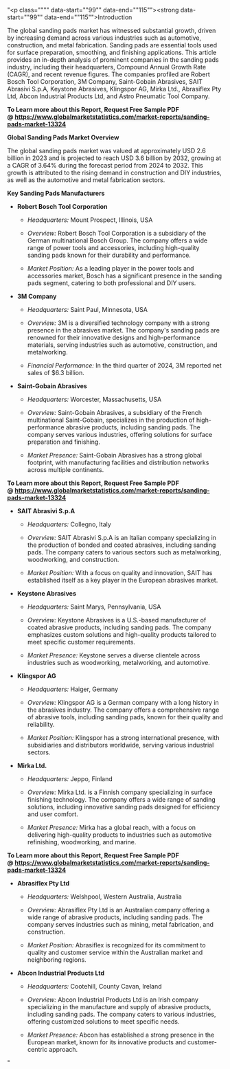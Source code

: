 "<p class="""" data-start=""99"" data-end=""115""><strong data-start=""99"" data-end=""115"">Introduction</strong></p>
<p class="""" data-start=""117"" data-end=""312""><span class=""relative -mx-px my-[-0.2rem] rounded-sm px-px py-[0.2rem]"">The global sanding pads market has witnessed substantial growth, driven by increasing demand across various industries such as automotive, construction, and metal fabrication.</span> <span class=""relative -mx-px my-[-0.2rem] rounded-sm px-px py-[0.2rem]"">Sanding pads are essential tools used for surface preparation, smoothing, and finishing applications.</span> <span class=""relative -mx-px my-[-0.2rem] rounded-sm px-px py-[0.2rem]"">This article provides an in-depth analysis of prominent companies in the sanding pads industry, including their headquarters, Compound Annual Growth Rate (CAGR), and recent revenue figures.</span> <span class=""relative -mx-px my-[-0.2rem] rounded-sm px-px py-[0.2rem]"">The companies profiled are Robert Bosch Tool Corporation, 3M Company, Saint-Gobain Abrasives, SAIT Abrasivi S.p.A, Keystone Abrasives, Klingspor AG, Mirka Ltd., Abrasiflex Pty Ltd, Abcon Industrial Products Ltd, and Astro Pneumatic Tool Company.</span></p>
<p class="""" data-start=""117"" data-end=""312""><strong>To Learn more about this Report, Request Free Sample PDF @&nbsp;<a href=""https://www.globalmarketstatistics.com/market-reports/sanding-pads-market-13324"">https://www.globalmarketstatistics.com/market-reports/sanding-pads-market-13324</a></strong></p>
<p class="""" data-start=""314"" data-end=""353""><strong data-start=""314"" data-end=""353"">Global Sanding Pads Market Overview</strong></p>
<p class="""" data-start=""355"" data-end=""514""><span class=""relative -mx-px my-[-0.2rem] rounded-sm px-px py-[0.2rem]"">The global sanding pads market was valued at approximately USD 2.6 billion in 2023 and is projected to reach USD 3.6 billion by 2032, growing at a CAGR of 3.64% during the forecast period from 2024 to 2032.</span> <span class=""relative -mx-px my-[-0.2rem] rounded-sm px-px py-[0.2rem]"">This growth is attributed to the rising demand in construction and DIY industries, as well as the automotive and metal fabrication sectors.</span></p>
<p class="""" data-start=""516"" data-end=""550""><strong data-start=""516"" data-end=""550"">Key Sanding Pads Manufacturers</strong></p>
<ul data-start=""552"" data-end=""4149"">
<li class="""" data-start=""552"" data-end=""951"">
<p class="""" data-start=""555"" data-end=""588""><strong data-start=""555"" data-end=""588"">Robert Bosch Tool Corporation</strong></p>
<ul data-start=""593"" data-end=""951"">
<li class="""" data-start=""593"" data-end=""696"">
<p class="""" data-start=""595"" data-end=""696""><em data-start=""595"" data-end=""610"">Headquarters:</em> <span class=""relative -mx-px my-[-0.2rem] rounded-sm px-px py-[0.2rem]"">Mount Prospect, Illinois, USA</span></p>
</li>
<li class="""" data-start=""701"" data-end=""840"">
<p class="""" data-start=""703"" data-end=""840""><em data-start=""703"" data-end=""714"">Overview:</em> <span class=""relative -mx-px my-[-0.2rem] rounded-sm px-px py-[0.2rem]"">Robert Bosch Tool Corporation is a subsidiary of the German multinational Bosch Group.</span> <span class=""relative -mx-px my-[-0.2rem] rounded-sm px-px py-[0.2rem]"">The company offers a wide range of power tools and accessories, including high-quality sanding pads known for their durability and performance.</span></p>
</li>
<li class="""" data-start=""845"" data-end=""951"">
<p class="""" data-start=""847"" data-end=""951""><em data-start=""847"" data-end=""865"">Market Position:</em> <span class=""relative -mx-px my-[-0.2rem] rounded-sm px-px py-[0.2rem]"">As a leading player in the power tools and accessories market, Bosch has a significant presence in the sanding pads segment, catering to both professional and DIY users.</span></p>
</li>
</ul>
</li>
<li class="""" data-start=""953"" data-end=""1379"">
<p class="""" data-start=""956"" data-end=""970""><strong data-start=""956"" data-end=""970"">3M Company</strong></p>
<ul data-start=""975"" data-end=""1379"">
<li class="""" data-start=""975"" data-end=""1078"">
<p class="""" data-start=""977"" data-end=""1078""><em data-start=""977"" data-end=""992"">Headquarters:</em> <span class=""relative -mx-px my-[-0.2rem] rounded-sm px-px py-[0.2rem]"">Saint Paul, Minnesota, USA</span></p>
</li>
<li class="""" data-start=""1083"" data-end=""1222"">
<p class="""" data-start=""1085"" data-end=""1222""><em data-start=""1085"" data-end=""1096"">Overview:</em> <span class=""relative -mx-px my-[-0.2rem] rounded-sm px-px py-[0.2rem]"">3M is a diversified technology company with a strong presence in the abrasives market.</span> <span class=""relative -mx-px my-[-0.2rem] rounded-sm px-px py-[0.2rem]"">The company's sanding pads are renowned for their innovative designs and high-performance materials, serving industries such as automotive, construction, and metalworking.</span></p>
</li>
<li class="""" data-start=""1227"" data-end=""1379"">
<p class="""" data-start=""1229"" data-end=""1379""><em data-start=""1229"" data-end=""1253"">Financial Performance:</em> <span class=""relative -mx-px my-[-0.2rem] rounded-sm px-px py-[0.2rem]"">In the third quarter of 2024, 3M reported net sales of $6.3 billion.</span></p>
</li>
</ul>
</li>
<li class="""" data-start=""1381"" data-end=""1773"">
<p class="""" data-start=""1384"" data-end=""1410""><strong data-start=""1384"" data-end=""1410"">Saint-Gobain Abrasives</strong></p>
<ul data-start=""1415"" data-end=""1773"">
<li class="""" data-start=""1415"" data-end=""1518"">
<p class="""" data-start=""1417"" data-end=""1518""><em data-start=""1417"" data-end=""1432"">Headquarters:</em> <span class=""relative -mx-px my-[-0.2rem] rounded-sm px-px py-[0.2rem]"">Worcester, Massachusetts, USA</span></p>
</li>
<li class="""" data-start=""1523"" data-end=""1662"">
<p class="""" data-start=""1525"" data-end=""1662""><em data-start=""1525"" data-end=""1536"">Overview:</em> <span class=""relative -mx-px my-[-0.2rem] rounded-sm px-px py-[0.2rem]"">Saint-Gobain Abrasives, a subsidiary of the French multinational Saint-Gobain, specializes in the production of high-performance abrasive products, including sanding pads.</span> <span class=""relative -mx-px my-[-0.2rem] rounded-sm px-px py-[0.2rem]"">The company serves various industries, offering solutions for surface preparation and finishing.</span></p>
</li>
<li class="""" data-start=""1667"" data-end=""1773"">
<p class="""" data-start=""1669"" data-end=""1773""><em data-start=""1669"" data-end=""1687"">Market Presence:</em> <span class=""relative -mx-px my-[-0.2rem] rounded-sm px-px py-[0.2rem]"">Saint-Gobain Abrasives has a strong global footprint, with manufacturing facilities and distribution networks across multiple continents.</span></p>
</li>
</ul>
</li>
</ul>
<p><span class=""relative -mx-px my-[-0.2rem] rounded-sm px-px py-[0.2rem]""><strong>To Learn more about this Report, Request Free Sample PDF @&nbsp;<a href=""https://www.globalmarketstatistics.com/market-reports/sanding-pads-market-13324"">https://www.globalmarketstatistics.com/market-reports/sanding-pads-market-13324</a></strong></span></p>
<ul data-start=""552"" data-end=""4149"">
<li class="""" data-start=""1775"" data-end=""2164"">
<p class="""" data-start=""1778"" data-end=""1801""><strong data-start=""1778"" data-end=""1801"">SAIT Abrasivi S.p.A</strong></p>
<ul data-start=""1806"" data-end=""2164"">
<li class="""" data-start=""1806"" data-end=""1909"">
<p class="""" data-start=""1808"" data-end=""1909""><em data-start=""1808"" data-end=""1823"">Headquarters:</em> <span class=""relative -mx-px my-[-0.2rem] rounded-sm px-px py-[0.2rem]"">Collegno, Italy</span></p>
</li>
<li class="""" data-start=""1914"" data-end=""2053"">
<p class="""" data-start=""1916"" data-end=""2053""><em data-start=""1916"" data-end=""1927"">Overview:</em> <span class=""relative -mx-px my-[-0.2rem] rounded-sm px-px py-[0.2rem]"">SAIT Abrasivi S.p.A is an Italian company specializing in the production of bonded and coated abrasives, including sanding pads.</span> <span class=""relative -mx-px my-[-0.2rem] rounded-sm px-px py-[0.2rem]"">The company caters to various sectors such as metalworking, woodworking, and construction.</span></p>
</li>
<li class="""" data-start=""2058"" data-end=""2164"">
<p class="""" data-start=""2060"" data-end=""2164""><em data-start=""2060"" data-end=""2078"">Market Position:</em> <span class=""relative -mx-px my-[-0.2rem] rounded-sm px-px py-[0.2rem]"">With a focus on quality and innovation, SAIT has established itself as a key player in the European abrasives market.</span></p>
</li>
</ul>
</li>
<li class="""" data-start=""2166"" data-end=""2554"">
<p class="""" data-start=""2169"" data-end=""2191""><strong data-start=""2169"" data-end=""2191"">Keystone Abrasives</strong></p>
<ul data-start=""2196"" data-end=""2554"">
<li class="""" data-start=""2196"" data-end=""2299"">
<p class="""" data-start=""2198"" data-end=""2299""><em data-start=""2198"" data-end=""2213"">Headquarters:</em> <span class=""relative -mx-px my-[-0.2rem] rounded-sm px-px py-[0.2rem]"">Saint Marys, Pennsylvania, USA</span></p>
</li>
<li class="""" data-start=""2304"" data-end=""2443"">
<p class="""" data-start=""2306"" data-end=""2443""><em data-start=""2306"" data-end=""2317"">Overview:</em> <span class=""relative -mx-px my-[-0.2rem] rounded-sm px-px py-[0.2rem]"">Keystone Abrasives is a U.S.-based manufacturer of coated abrasive products, including sanding pads.</span> <span class=""relative -mx-px my-[-0.2rem] rounded-sm px-px py-[0.2rem]"">The company emphasizes custom solutions and high-quality products tailored to meet specific customer requirements.</span></p>
</li>
<li class="""" data-start=""2448"" data-end=""2554"">
<p class="""" data-start=""2450"" data-end=""2554""><em data-start=""2450"" data-end=""2468"">Market Presence:</em> <span class=""relative -mx-px my-[-0.2rem] rounded-sm px-px py-[0.2rem]"">Keystone serves a diverse clientele across industries such as woodworking, metalworking, and automotive.</span></p>
</li>
</ul>
</li>
<li class="""" data-start=""2556"" data-end=""2938"">
<p class="""" data-start=""2559"" data-end=""2575""><strong data-start=""2559"" data-end=""2575"">Klingspor AG</strong></p>
<ul data-start=""2580"" data-end=""2938"">
<li class="""" data-start=""2580"" data-end=""2683"">
<p class="""" data-start=""2582"" data-end=""2683""><em data-start=""2582"" data-end=""2597"">Headquarters:</em> <span class=""relative -mx-px my-[-0.2rem] rounded-sm px-px py-[0.2rem]"">Haiger, Germany</span></p>
</li>
<li class="""" data-start=""2688"" data-end=""2827"">
<p class="""" data-start=""2690"" data-end=""2827""><em data-start=""2690"" data-end=""2701"">Overview:</em> <span class=""relative -mx-px my-[-0.2rem] rounded-sm px-px py-[0.2rem]"">Klingspor AG is a German company with a long history in the abrasives industry.</span> <span class=""relative -mx-px my-[-0.2rem] rounded-sm px-px py-[0.2rem]"">The company offers a comprehensive range of abrasive tools, including sanding pads, known for their quality and reliability.</span></p>
</li>
<li class="""" data-start=""2832"" data-end=""2938"">
<p class="""" data-start=""2834"" data-end=""2938""><em data-start=""2834"" data-end=""2852"">Market Position:</em> <span class=""relative -mx-px my-[-0.2rem] rounded-sm px-px py-[0.2rem]"">Klingspor has a strong international presence, with subsidiaries and distributors worldwide, serving various industrial sectors.</span></p>
</li>
</ul>
</li>
<li class="""" data-start=""2940"" data-end=""3320"">
<p class="""" data-start=""2943"" data-end=""2957""><strong data-start=""2943"" data-end=""2957"">Mirka Ltd.</strong></p>
<ul data-start=""2962"" data-end=""3320"">
<li class="""" data-start=""2962"" data-end=""3065"">
<p class="""" data-start=""2964"" data-end=""3065""><em data-start=""2964"" data-end=""2979"">Headquarters:</em> <span class=""relative -mx-px my-[-0.2rem] rounded-sm px-px py-[0.2rem]"">Jeppo, Finland</span></p>
</li>
<li class="""" data-start=""3070"" data-end=""3209"">
<p class="""" data-start=""3072"" data-end=""3209""><em data-start=""3072"" data-end=""3083"">Overview:</em> <span class=""relative -mx-px my-[-0.2rem] rounded-sm px-px py-[0.2rem]"">Mirka Ltd. is a Finnish company specializing in surface finishing technology.</span> <span class=""relative -mx-px my-[-0.2rem] rounded-sm px-px py-[0.2rem]"">The company offers a wide range of sanding solutions, including innovative sanding pads designed for efficiency and user comfort.</span></p>
</li>
<li class="""" data-start=""3214"" data-end=""3320"">
<p class="""" data-start=""3216"" data-end=""3320""><em data-start=""3216"" data-end=""3234"">Market Presence:</em> <span class=""relative -mx-px my-[-0.2rem] rounded-sm px-px py-[0.2rem]"">Mirka has a global reach, with a focus on delivering high-quality products to industries such as automotive refinishing, woodworking, and marine.</span></p>
</li>
</ul>
</li>
</ul>
<p><span class=""relative -mx-px my-[-0.2rem] rounded-sm px-px py-[0.2rem]""><strong>To Learn more about this Report, Request Free Sample PDF @&nbsp;<a href=""https://www.globalmarketstatistics.com/market-reports/sanding-pads-market-13324"">https://www.globalmarketstatistics.com/market-reports/sanding-pads-market-13324</a></strong></span></p>
<ul data-start=""552"" data-end=""4149"">
<li class="""" data-start=""3322"" data-end=""3710"">
<p class="""" data-start=""3325"" data-end=""3347""><strong data-start=""3325"" data-end=""3347"">Abrasiflex Pty Ltd</strong></p>
<ul data-start=""3352"" data-end=""3710"">
<li class="""" data-start=""3352"" data-end=""3455"">
<p class="""" data-start=""3354"" data-end=""3455""><em data-start=""3354"" data-end=""3369"">Headquarters:</em> <span class=""relative -mx-px my-[-0.2rem] rounded-sm px-px py-[0.2rem]"">Welshpool, Western Australia, Australia</span></p>
</li>
<li class="""" data-start=""3460"" data-end=""3599"">
<p class="""" data-start=""3462"" data-end=""3599""><em data-start=""3462"" data-end=""3473"">Overview:</em> <span class=""relative -mx-px my-[-0.2rem] rounded-sm px-px py-[0.2rem]"">Abrasiflex Pty Ltd is an Australian company offering a wide range of abrasive products, including sanding pads.</span> <span class=""relative -mx-px my-[-0.2rem] rounded-sm px-px py-[0.2rem]"">The company serves industries such as mining, metal fabrication, and construction.</span></p>
</li>
<li class="""" data-start=""3604"" data-end=""3710"">
<p class="""" data-start=""3606"" data-end=""3710""><em data-start=""3606"" data-end=""3624"">Market Position:</em> <span class=""relative -mx-px my-[-0.2rem] rounded-sm px-px py-[0.2rem]"">Abrasiflex is recognized for its commitment to quality and customer service within the Australian market and neighboring regions.</span></p>
</li>
</ul>
</li>
<li class="""" data-start=""3712"" data-end=""4111"">
<p class="""" data-start=""3715"" data-end=""3748""><strong data-start=""3715"" data-end=""3748"">Abcon Industrial Products Ltd</strong></p>
<ul data-start=""3753"" data-end=""4111"">
<li class="""" data-start=""3753"" data-end=""3856"">
<p class="""" data-start=""3755"" data-end=""3856""><em data-start=""3755"" data-end=""3770"">Headquarters:</em> <span class=""relative -mx-px my-[-0.2rem] rounded-sm px-px py-[0.2rem]"">Cootehill, County Cavan, Ireland</span></p>
</li>
<li class="""" data-start=""3861"" data-end=""4000"">
<p class="""" data-start=""3863"" data-end=""4000""><em data-start=""3863"" data-end=""3874"">Overview:</em> <span class=""relative -mx-px my-[-0.2rem] rounded-sm px-px py-[0.2rem]"">Abcon Industrial Products Ltd is an Irish company specializing in the manufacture and supply of abrasive products, including sanding pads.</span> <span class=""relative -mx-px my-[-0.2rem] rounded-sm px-px py-[0.2rem]"">The company caters to various industries, offering customized solutions to meet specific needs.</span></p>
</li>
<li class="""" data-start=""4005"" data-end=""4111"">
<p class="""" data-start=""4007"" data-end=""4111""><em data-start=""4007"" data-end=""4025"">Market Presence:</em> <span class=""relative -mx-px my-[-0.2rem] rounded-sm px-px py-[0.2rem]"">Abcon has established a strong presence in the European market, known for its innovative products and customer-centric approach.</span></p>
</li>
</ul>
</li>
</ul>"
